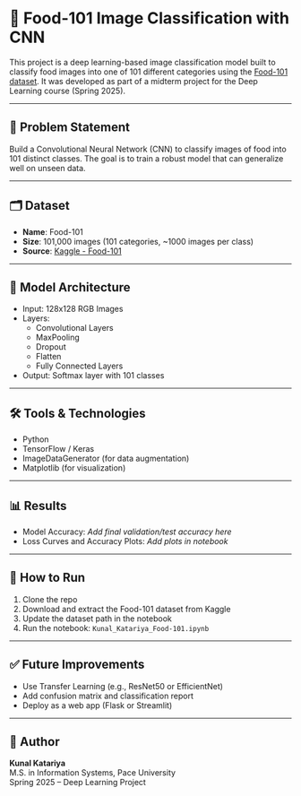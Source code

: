
# 🍱 Food-101 Image Classification with CNN

This project is a deep learning-based image classification model built to classify food images into one of 101 different categories using the [Food-101 dataset](https://www.kaggle.com/datasets/dansbecker/food-101). It was developed as part of a midterm project for the Deep Learning course (Spring 2025).

---

## 📌 Problem Statement

Build a Convolutional Neural Network (CNN) to classify images of food into 101 distinct classes. The goal is to train a robust model that can generalize well on unseen data.

---

## 🗂 Dataset

- **Name**: Food-101
- **Size**: 101,000 images (101 categories, ~1000 images per class)
- **Source**: [Kaggle - Food-101](https://www.kaggle.com/datasets/dansbecker/food-101)

---

## 🧠 Model Architecture

- Input: 128x128 RGB Images
- Layers:
  - Convolutional Layers
  - MaxPooling
  - Dropout
  - Flatten
  - Fully Connected Layers
- Output: Softmax layer with 101 classes

---

## 🛠 Tools & Technologies

- Python
- TensorFlow / Keras
- ImageDataGenerator (for data augmentation)
- Matplotlib (for visualization)

---

## 📊 Results

- Model Accuracy: _Add final validation/test accuracy here_
- Loss Curves and Accuracy Plots: _Add plots in notebook_

---

## 🚀 How to Run

1. Clone the repo
2. Download and extract the Food-101 dataset from Kaggle
3. Update the dataset path in the notebook
4. Run the notebook: `Kunal_Katariya_Food-101.ipynb`

---

## ✅ Future Improvements

- Use Transfer Learning (e.g., ResNet50 or EfficientNet)
- Add confusion matrix and classification report
- Deploy as a web app (Flask or Streamlit)

---

## 👤 Author

**Kunal Katariya**  
M.S. in Information Systems, Pace University  
Spring 2025 – Deep Learning Project

